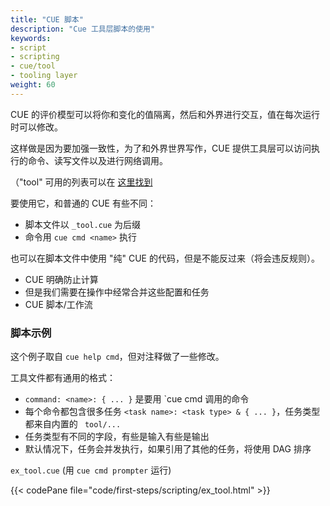 ```yaml
---
title: "CUE 脚本"
description: "Cue 工具层脚本的使用"
keywords:
- script
- scripting
- cue/tool
- tooling layer
weight: 60
---
```


CUE 的评价模型可以将你和变化的值隔离，然后和外界进行交互，值在每次运行时可以修改。

这样做是因为要加强一致性，为了和外界世界写作，CUE 提供工具层可以访问执行的命令、读写文件以及进行网络调用。

（"tool" 可用的列表可以在 [这里找到](https://pkg.go.dev/cuelang.org/go@v0.4.0/pkg/tool)

要使用它，和普通的 CUE 有些不同：

- 脚本文件以 `_tool.cue` 为后缀
- 命令用 `cue cmd <name>` 执行

也可以在脚本文件中使用 "纯" CUE 的代码，但是不能反过来（将会违反规则）。

- CUE 明确防止计算
- 但是我们需要在操作中经常合并这些配置和任务
- CUE 脚本/工作流 

### 脚本示例

这个例子取自 `cue help cmd`，但对注释做了一些修改。

工具文件都有通用的格式：

- `command: <name>: { ... }` 是要用 `cue cmd 调用的命令
- 每个命令都包含很多任务 `<task name>: <task type> & { ... }`，任务类型都来自内置的 ` tool/...`
- 任务类型有不同的字段，有些是输入有些是输出
- 默认情况下，任务会并发执行，如果引用了其他的任务，将使用 DAG 排序

`ex_tool.cue` (用 `cue cmd prompter` 运行)

{{< codePane file="code/first-steps/scripting/ex_tool.html" >}}



